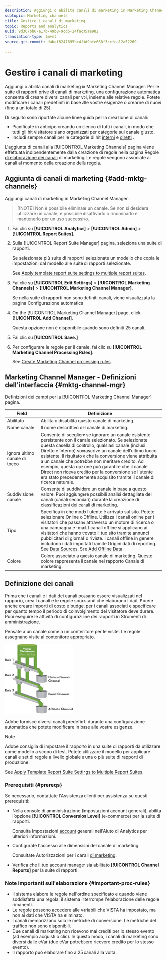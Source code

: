```yaml
---
description: Aggiungi o abilita canali di marketing in Marketing Channel Manager. Per le suite di rapporti prive di canali di marketing, una configurazione automatica consente di creare diversi canali per voi, insieme alle relative regole. Potete modificare i canali predefiniti in base alle vostre esigenze o crearne di nuovi (fino a un totale di 25).
subtopic: Marketing channels
title: Gestire i canali di marketing
topic: Reports and analytics
uuid: 9d367bb6-a17b-49b8-9cd5-24fac35ae982
translation-type: tm+mt
source-git-commit: dabaf6247695bc4f3d9bfe668f3ccfca12a52269

---
```



# Gestire i canali di marketing

Aggiungi o abilita canali di marketing in Marketing Channel Manager. Per le suite di rapporti prive di canali di marketing, una configurazione automatica consente di creare diversi canali per voi, insieme alle relative regole. Potete modificare i canali predefiniti in base alle vostre esigenze o crearne di nuovi (fino a un totale di 25).

Di seguito sono riportate alcune linee guida per la creazione di canali:

* Pianificate in anticipo creando un elenco di tutti i canali, in modo che tutti gli hit visitatore siano organizzati per categorie sul canale giusto.
* Includi sempre canali per le categorie di hit [interni](/help/components/c-marketing-channels/c-faq.md) e [diretti](/help/components/c-marketing-channels/c-faq.md) .

L&#39;aggiunta di canali alla [!UICONTROL Marketing Channels] pagina viene effettuata indipendentemente dalla creazione di regole nella pagina Regole [di elaborazione dei canali](/help/components/c-marketing-channels/c-rules.md) di marketing. Le regole vengono associate ai canali al momento della creazione della regola.

## Aggiunta di canali di marketing {#add-mktg-channels}

Aggiungi canali di marketing in Marketing Channel Manager.

>[!NOTE] Non è possibile eliminare un canale. Se non si desidera utilizzare un canale, è possibile disattivarlo o rinominarlo e mantenerlo per un uso successivo.

1. Fai clic su **[!UICONTROL Analytics]** > **[!UICONTROL Admin]** > **[!UICONTROL Report Suites]**.
1. Sulla [!UICONTROL Report Suite Manager] pagina, seleziona una suite di rapporti.

   Se selezionate più suite di rapporti, selezionate un modello che copia le impostazioni dal modello alle suite di rapporti selezionate.

   See [Apply template report suite settings to multiple report suites](/help/components/c-marketing-channels/c-getting-started-mchannel.md).

1. Fai clic su **[!UICONTROL Edit Settings]** > **[!UICONTROL Marketing Channels]** > **[!UICONTROL Marketing Channel Manager]**.

   Se nella suite di rapporti non sono definiti canali, viene visualizzata la pagina Configurazione [](/help/components/c-marketing-channels/c-getting-started-mchannel.md) automatica.

1. On the [!UICONTROL Marketing Channel Manager] page, click **[!UICONTROL Add Channel]**.

   Questa opzione non è disponibile quando sono definiti 25 canali.

1. Fai clic su **[!UICONTROL Save.]**
1. Per configurare le regole per il canale, fai clic su **[!UICONTROL Marketing Channel Processing Rules]**.

   See [Create Marketing Channel processing rules](/help/components/c-marketing-channels/c-rules.md).

## Marketing Channel Manager - Definizioni dell&#39;interfaccia {#mktg-channel-mgr}

Definizioni dei campi per la [!UICONTROL Marketing Channel Manager] pagina.

| Field | Definizione |
|--- |--- |
| Abilitato | Abilita o disabilita questo canale di marketing. |
| Nome canale | Il nome descrittivo del canale di marketing. |
| Ignora ultimo canale di tocco | Consente di scegliere se ignorare un canale esistente persistente con il canale selezionato. Se selezionate questa casella di controllo, qualsiasi canale (inclusi Diretto e Interno) sovrascrive un canale dell’ultimo tocco esistente. Il risultato è che la conversione viene attribuita a un canale che potrebbe non meritare credito. Ad esempio, questa opzione può garantire che il canale Direct non riceva credito per la conversione se l&#39;utente era stato precedentemente acquisito tramite il canale di ricerca naturale. |
| Suddivisione canale | Consente di suddividere un canale in base a questo valore. Puoi aggiungere possibili analisi dettagliate dei canali (canali secondari) durante la creazione di classificazioni dei canali di [marketing](/help/components/c-marketing-channels/classifictions-mchannel.md). |
| Tipo | Specifica in che modo l’utente è arrivato sul sito. Potete selezionare Online o Offline. Utilizza i canali online per i visitatori che passano attraverso un motore di ricerca o una campagna e-mail. I canali offline si applicano ai visitatori che hanno trovato il tuo sito tramite annunci pubblicitari di giornali o riviste. I canali offline in genere includono i dati importati tramite Origini dati di reporting. See [Data Sources](https://docs.adobe.com/content/help/it-IT/analytics/import/data-sources/datasrc-home.html). See [Add Offline Data](/help/components/c-marketing-channels/c-getting-started-mchannel.md). |
| Colore | Colore associato a questo canale di marketing. Questo colore rappresenta il canale nel rapporto Canale di marketing. |

## Definizione dei canali

Prima che i canali e i dati dei canali possano essere visualizzati nel rapporto, crea i canali e le regole sottostanti che elaborano i dati. Potete anche creare importi di costo e budget per i canali associati e specificare per quanto tempo il periodo di coinvolgimento del visitatore deve durare. Puoi eseguire le attività di configurazione dei rapporti in Strumenti di amministrazione.

Pensate a un canale come a un contenitore per le visite. Le regole assegnano visite al contenitore appropriato.

![](assets/buckets_2.png)

Adobe fornisce diversi canali predefiniti durante una configurazione [](/help/components/c-marketing-channels/c-getting-started-mchannel.md) automatica che potete modificare in base alle vostre esigenze.

>[!NOTE]
>
>Adobe consiglia di impostare il rapporto in una suite di rapporti da utilizzare come modello a scopo di test. Potete utilizzare il modello per applicare canali e set di regole a livello globale a una o più suite di rapporti di produzione.
>
>See [Apply Template Report Suite Settings to Multiple Report Suites](/help/components/c-marketing-channels/c-getting-started-mchannel.md).

### Prerequisiti {#prereqs}

Se necessario, contattate l&#39;Assistenza clienti per assistenza su questi prerequisiti:

* Nella console di amministrazione (Impostazioni account generali), abilita l’opzione **[!UICONTROL Conversion Level]** (e-commerce) per la suite di rapporti.

   Consulta Impostazioni [account](https://docs.adobe.com/content/help/it-IT/analytics/admin/admin-tools/general-acct-settings-admin.html) generali nell&#39;Aiuto di Analytics per ulteriori informazioni.

* Configurate l&#39;accesso alle dimensioni del canale di marketing.

   Consultate Autorizzazioni per i canali [di marketing](/help/components/c-marketing-channels/c-channel-report-access.md).

* Verifica che il tuo account manager sia abilitato **[!UICONTROL Channel Reports]** per la suite di rapporti.

### Note importanti sull&#39;elaborazione {#important-proc-rules}

* Il sistema elabora le regole nell&#39;ordine specificato e quando viene soddisfatta una regola, il sistema interrompe l&#39;elaborazione delle regole rimanenti.
* Le regole possono accedere alle variabili che VISTA ha impostato, ma non ai dati che VISTA ha eliminato.
* I canali memorizzano solo le metriche di conversione. Le metriche del traffico non sono disponibili.
* Due canali di marketing non ricevono mai crediti per lo stesso evento (ad esempio acquisti o clic). In questo modo, i canali di marketing sono diversi dalle eVar (due eVar potrebbero ricevere credito per lo stesso evento).
* Il rapporto può elaborare fino a 25 canali alla volta.

